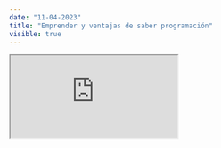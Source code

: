 ```yaml
---
date: "11-04-2023"
title: "Emprender y ventajas de saber programación"
visible: true
---
```

<iframe src="https://www.youtube.com/embed/5B42Suo_Rtg" allowfullscreen></iframe>
